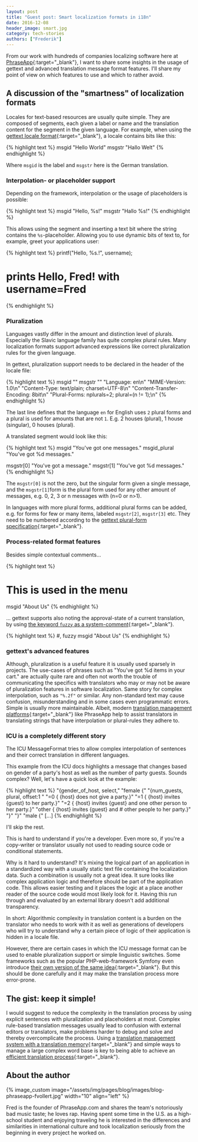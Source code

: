 ```yaml
---
layout: post
title: "Guest post: Smart localization formats in i18n"
date: 2016-12-08
header_image: smart.jpg
category: tech-stories
authors: ["Frederik"]
---
```

From our work with hundreds of companies localizing software here at [PhraseApp](https://phraseapp.com/){:target="_blank"}, I want to share some insights in the usage of gettext and advanced translation message format features.
I'll share my point of view on which features to use and which to rather avoid.

## A discussion of the "smartness" of localization formats

Locales for text-based resources are usually quite simple.
They are composed of segments, each given a label or name and the translation content for the segment in the given language.
For example, when using the [gettext locale format](https://phraseapp.com/docs/guides/formats/gettext-po/){:target="_blank"}, a locale contains bits like this:

{% highlight text %}
  msgid "Hello World"
  msgstr "Hallo Welt"
{% endhighlight %}

Where `msgid` is the label and `msgstr` here is the German translation.

### Interpolation- or placeholder support

Depending on the framework, interpolation or the usage of placeholders is possible:

{% highlight text %}
  msgid "Hello, %s!"
  msgstr "Hallo %s!"
{% endhighlight %}

This allows using the segment and inserting a text bit where the string contains the `%s`-placeholder. Allowing you to use dynamic bits of text to, for example, greet your applications user:

{% highlight text %}
  printf("Hello,  %s.!", username);
  # prints Hello, Fred! with username=Fred
{% endhighlight %}

### Pluralization

Languages vastly differ in the amount and distinction level of plurals.
Especially the Slavic language family has quite complex plural rules.
Many localization formats support advanced expressions like correct pluralization rules for the given language.

In gettext, pluralization support needs to be declared in the header of the locale file:

{% highlight text %}
  msgid ""
  msgstr ""
  "Language: en\n"
  "MIME-Version: 1.0\n"
  "Content-Type: text/plain; charset=UTF-8\n"
  "Content-Transfer-Encoding: 8bit\n"
  "Plural-Forms: nplurals=2; plural=(n != 1);\n"
{% endhighlight %}

The last line defines that the language `en` for English uses `2` plural forms and a plural is used for amounts that are not `1`.
E.g. 2 houses (plural), 1 house (singular), 0 houses (plural).

A translated segment would look like this:

{% highlight text %}
  msgid "You've got one messages."
  msgid_plural "You’ve got %d messages."


  msgstr[0] "You've got a message."
  msgstr[1] "You've got %d messages."
{% endhighlight %}


The `msgstr[0]` is not the zero, but the singular form given a single message, and the `msgstr[1]`form is the plural form used for any other amount of messages, e.g. 0, 2, 3 or n messages with (n=0 or n>1).

In languages with more plural forms, additional plural forms can be added, e.g. for forms for few or many items, labeled `msgstr[2]`, `msgstr[3]` etc.
They need to be numbered according to the [gettext plural-form specification](https://www.gnu.org/savannah-checkouts/gnu/gettext/manual/html_node/Plural-forms.html){:target="_blank"}.

### Process-related format features

Besides simple contextual comments...

{% highlight text %}
  # This is used in the menu
  msgid "About Us"
{% endhighlight %}

... gettext supports also noting the approval-state of a current translation, by using [the keyword `fuzzy` as a system-comment](https://www.gnu.org/software/gettext/manual/html_node/Fuzzy-Entries.html){:target="_blank"}.

{% highlight text %}
  #, fuzzy
  msgid "About Us"
{% endhighlight %}

### gettext's advanced features

Although, pluralization is a useful feature it is usually used sparsely in projects.
The use-cases of phrases such as "You've got %d items in your cart." are actually quite rare and often not worth the trouble of communicating the specifics with translators who may or may not be aware of pluralization features in software localization.
Same story for complex interpolation, such as `"%.2f"` or similar.
Any non-standard text may cause confusion, misunderstanding and in some cases even programmatic errors. Simple is usually more maintainable.
Albeit, modern [translation management platforms](https://phraseapp.com){:target="_blank"} like PhraseApp help to assist translators in translating strings that have interpolation or plural-rules they adhere to.

### ICU is a completely different story

The ICU MessageFormat tries to allow complex interpolation of sentences and their correct translation in different languages.

This example from the ICU docs highlights a message that changes based on gender of a party's host as well as the number of party guests.
Sounds complex?
Well, let's have a quick look at the example:

{% highlight text %}
  "{gender_of_host, select,"
    "female {"
      "{num_guests, plural, offset:1 "
        "=0 { {host} does not give a party.}"
        "=1 { {host} invites {guest} to her party.}"
        "=2 { {host} invites {guest} and one other person to her party.}"
        "other { {host} invites {guest} and # other people to her party.}"
      "}"
    "}"
    "male {"
    [...]
{% endhighlight %}

I'll skip the rest.

This is hard to understand if you're a developer.
Even more so, if you're a copy-writer or translator usually not used to reading source code or conditional statements.

Why is it hard to understand?
It's mixing the logical part of an application in a standardized way with a usually static text file containing the localization data.
Such a combination is usually not a great idea.
It sure looks like complex application logic and therefore should be part of the application code.
This allows easier testing and it places the logic at a place another reader of the source code would most likely look for it.
Having this run through and evaluated by an external library doesn't add additional transparency.

In short: Algorithmic complexity in translation content is a burden on the translator who needs to work with it as well as generations of developers who will try to understand why a certain piece of logic of their application is hidden in a locale file.

However, there are certain cases in which the ICU message format can be used to enable pluralization support or simple linguistic switches.
Some frameworks such as the popular PHP-web-framework Symfony even introduce [their own version of the same idea](http://symfony.com/doc/current/components/translation/usage.html#message-placeholders){:target="_blank"}.
But this should be done carefully and it may make the translation process more error-prone.

## The gist: keep it simple!

I would suggest to reduce the complexity in the translation process by using explicit sentences with pluralization and placeholders at most.
Complex rule-based translation messages usually lead to confusion with external editors or translators, make problems harder to debug and solve and thereby overcomplicate the process.
Using a [translation management system with a translation memory](https://phraseapp.com){:target="_blank"} and simple ways to manage a large complex word base is key to being able to achieve an [efficient translation process](https://phraseapp.com){:target="_blank"}.

## About the author

{% image_custom image="/assets/img/pages/blog/images/blog-phraseapp-fvollert.jpg" width="10" align="left" %}

Fred is the founder of PhraseApp.com and shares the team's notoriously bad music taste; he loves rap. Having spent some time in the U.S. as a high-school student and enjoying traveling he is interested in the differences and similarities in international culture and took localization seriously from the beginning in every project he worked on.
